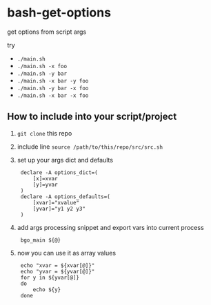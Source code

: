 # bash-get-options #

get options from script args

try

- `./main.sh`
- `./main.sh -x foo`
- `./main.sh -y bar`
- `./main.sh -x bar -y foo`
- `./main.sh -y bar -x foo`
- `./main.sh -x bar -x foo`

## How to include into your script/project ##

1. `git clone` this repo
1. include line `source /path/to/this/repo/src/src.sh`
1. set up your args dict and defaults

        declare -A options_dict=(
            [x]=xvar
            [y]=yvar
        )
        declare -A options_defaults=(
            [xvar]="xvalue"
            [yvar]="y1 y2 y3"
        )
1. add args processing snippet and export vars into current process

        bgo_main ${@}

1. now you can use it as array values

        echo "xvar = ${xvar[@]}"
        echo "yvar = ${yvar[@]}"
        for y in ${yvar[@]}
        do
            echo ${y}
        done
